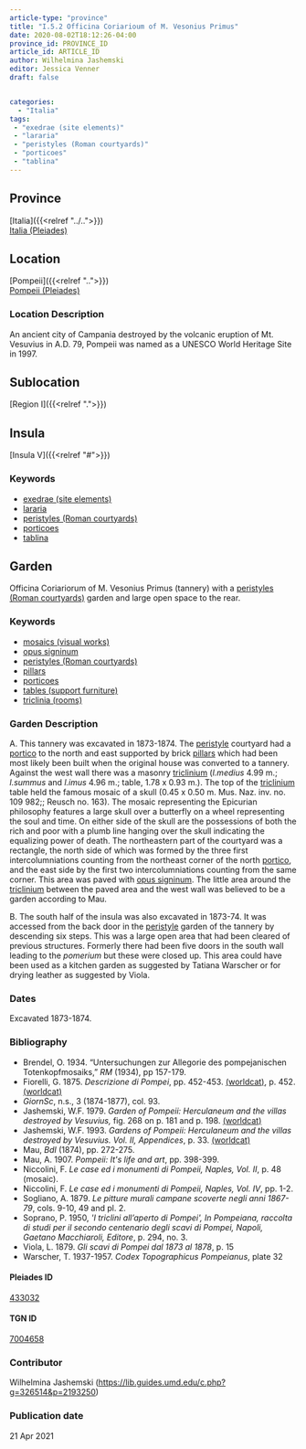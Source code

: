 ```yaml
---
article-type: "province"
title: "I.5.2 Officina Coriarioum of M. Vesonius Primus"
date: 2020-08-02T18:12:26-04:00
province_id: PROVINCE_ID
article_id: ARTICLE_ID
author: Wilhelmina Jashemski
editor: Jessica Venner
draft: false


categories:
  - "Italia"
tags:
 - "exedrae (site elements)"
 - "lararia"
 - "peristyles (Roman courtyards)"
 - "porticoes"
 - "tablina"
---
```


## Province
[Italia]({{<relref "../..">}}) \
[Italia (Pleiades)](https://pleiades.stoa.org/places/1052)

## Location
[Pompeii]({{<relref "..">}}) \
[Pompeii (Pleiades)](https://pleiades.stoa.org/places/433032)


### Location Description
An ancient city of Campania destroyed by the volcanic eruption of Mt. Vesuvius in A.D. 79, Pompeii was named as a UNESCO World Heritage Site in 1997.

## Sublocation
[Region I]({{<relref ".">}})
## Insula
[Insula V]({{<relref "#">}})

### Keywords
- [exedrae (site elements)](http://vocab.getty.edu/page/aat/300081589)
- [lararia](http://vocab.getty.edu/page/aat/300400600)
- [peristyles (Roman courtyards)](http://vocab.getty.edu/page/aat/300080971)
- [porticoes](http://vocab.getty.edu/page/aat/300004145)
- [tablina](http://vocab.getty.edu/page/aat/300004180)

## Garden
Officina Coriariorum of M. Vesonius Primus (tannery) with a [peristyles (Roman courtyards)](http://vocab.getty.edu/page/aat/300080971) garden and large open space to the rear.

### Keywords

- [mosaics (visual works)](http://vocab.getty.edu/page/aat/300015342)
- [opus signinum](http://vocab.getty.edu/page/aat/300379969)
- [peristyles (Roman courtyards)](http://vocab.getty.edu/page/aat/300080971)
- [pillars](http://vocab.getty.edu/page/aat/300264605)
- [porticoes](http://vocab.getty.edu/page/aat/300004145)
- [tables (support furniture)](http://vocab.getty.edu/page/aat/300039548)
- [triclinia (rooms)](http://vocab.getty.edu/page/aat/300004359)

### Garden Description

A. This tannery was excavated in 1873-1874. The [peristyle](http://vocab.getty.edu/page/aat/300080971) courtyard had a [portico](http://vocab.getty.edu/page/aat/300004145) to the north and east supported by brick [pillars](http://vocab.getty.edu/page/aat/300264605) which had been most likely been built when the original house was converted to a tannery. Against the west wall there was a masonry [triclinium](http://vocab.getty.edu/page/aat/300004359) (*l.medius* 4.99 m.; *l.summus* and *l.imus* 4.96 m.; table, 1.78 x 0.93 m.). The top of the [triclinium](http://vocab.getty.edu/page/aat/300004359) table held the famous mosaic of a skull (0.45 x 0.50 m. Mus. Naz. inv. no. 109 982;; Reusch no. 163). The mosaic representing the Epicurian philosophy features a large skull over a butterfly on a wheel representing the soul and time. On either side of the skull are the possessions of both the rich and poor with a plumb line hanging over the skull indicating the equalizing power of death. The northeastern part of the courtyard was a rectangle, the north side of which was formed by the three first intercolumniations counting from the northeast corner of the north [portico](http://vocab.getty.edu/page/aat/300004145), and the east side by the first two intercolumniations counting from the same corner. This area was paved with [opus signinum](http://vocab.getty.edu/page/aat/300379969). The little area around the [triclinium](http://vocab.getty.edu/page/aat/300004359) between the paved area and the west wall was believed to be a garden according to Mau.  

B. The south half of the insula was also excavated in 1873-74. It was accessed from the back door in the [peristyle](http://vocab.getty.edu/page/aat/300080971) garden of the tannery by descending six steps. This was a large open area that had been cleared of previous structures. Formerly there had been five doors in the south wall leading to the *pomerium* but these were closed up. This area could have been used as a kitchen garden as suggested by Tatiana Warscher or for drying leather as suggested by Viola.

<!--### Maps-->

<!--
OLD WAY (DO NOT USE)
![alt_text](../../images/image_name.ext)
*CAPTION*

NEW WAY ↓↓↓↓
{{< figure src="../../images/image_name.ext" alt="ALT_TEXT" title="CAPTION" >}}-->


### Dates
Excavated 1873-1874.

### Bibliography

* Brendel, O. 1934. “Untersuchungen zur Allegorie des pompejanischen Totenkopfmosaiks,” *RM* (1934), pp 157-179.
* Fiorelli, G. 1875. *Descrizione di Pompei*, pp. 452-453. [(worldcat)](http://www.worldcat.org/oclc/908272023), p. 452. [(worldcat)](http://www.worldcat.org/oclc/908272023)
* *GiornSc*, n.s., 3 (1874-1877), col. 93.
* Jashemski, W.F. 1979. *Garden of Pompeii: Herculaneum and the villas destroyed by Vesuvius,* fig. 268 on p. 181 and p. 198. [(worldcat)](http://www.worldcat.org/oclc/921816405)
* Jashemski, W.F. 1993. *Gardens of Pompeii: Herculaneum and the villas destroyed by Vesuvius. Vol. II, Appendices*, p. 33. [(worldcat)](http://www.worldcat.org/oclc/921816405)
* Mau, *BdI* (1874), pp. 272-275.
* Mau, A. 1907. *Pompeii: It's life and art*, pp. 398-399.
* Niccolini, F. *Le case ed i monumenti di Pompeii, Naples, Vol. II*, p. 48 (mosaic).
* Niccolini, F. *Le case ed i monumenti di Pompeii, Naples, Vol. IV*, pp. 1-2.
* Sogliano, A. 1879. *Le pitture murali campane scoverte negli anni 1867-79*, cols. 9-10, 49 and pl. 2.
* Soprano, P. 1950, *'I triclini all’aperto di Pompei', In Pompeiana, raccolta di studi per il secondo centenario degli scavi di Pompei, Napoli, Gaetano Macchiaroli, Editore*, p. 294, no. 3.
* Viola, L. 1879. *Gli scavi di Pompei dal 1873 al 1878*, p. 15  
* Warscher, T. 1937-1957. *Codex Topographicus Pompeianus*, plate 32  


<!--#### Periodo ID-->

<!-- [PERIODO_ID](https://pleiades.stoa.org/places/PLEIADES_ID) -->

#### Pleiades ID

[433032](https://pleiades.stoa.org/places/433032)

#### TGN ID

[7004658](http://vocab.getty.edu/page/tgn/7004658)

### Contributor

Wilhelmina Jashemski (https://lib.guides.umd.edu/c.php?g=326514&p=2193250)

### Publication date


21 Apr 2021

<!--### Related articles-->

<!-- Links to other related articles. Leave blank for now -->
